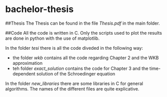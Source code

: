 # bachelor-thesis

##Thesis
The Thesis can be found in the file *Thesis.pdf* in the main folder.


##Code
All the code is written in C. Only the scripts used to plot the results are done in python with the use of matplotlib.

In the folder *tesi* there is all the code diveded in the following way: 

- the folder *wkb* contains all the code regarding Chapter 2 and the WKB approximation
- teh folder *exact_solution* contains the code for Chapter 3 and the time-dependent solution of the Schroedinger equation
      

In the folder *new_libraries* there are some libraries in C for general algorithms. The names of the different files are quite explicative.
